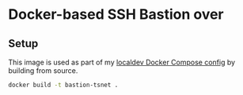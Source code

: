# Docker-based SSH Bastion over 

## Setup

This image is used as part of my [localdev Docker Compose config](../localdev/docker-compose.yml)
by building from source.

```bash
docker build -t bastion-tsnet .
```
